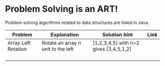 # Problem Solving is an ART!

Problem solving algorithms related to data structures are listed in Java.

| Problem       | Explanation         | Solution hint                  | Link                        |
| ------------- | ------------------- | ------------------        | ---------------------       |
| Array Left Rotation          | Rotate an array n unit to the left | [1,2,3,4,5] with n=2 gives [3,4,5,1,2]        |                             |
|          |               |    |                             | 
|        |              |  |                             | 
|         |               |      |                             |
|         |          |    |                             |
